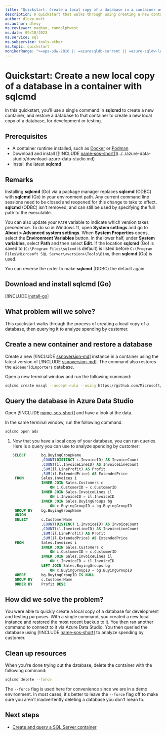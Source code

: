 ```yaml
---
title: "Quickstart: Create a local copy of a database in a container using sqlcmd"
description: A quickstart that walks through using creating a new container and restoring a database
author: dlevy-msft
ms.author: dlevy
ms.reviewer: maghan, randolphwest
ms.date: 09/18/2023
ms.service: sql
ms.subservice: tools-other
ms.topic: quickstart
monikerRange: ">=aps-pdw-2016 || =azuresqldb-current || =azure-sqldw-latest || >=sql-server-2016 || >=sql-server-linux-2017"
---
```


# Quickstart: Create a new local copy of a database in a container with sqlcmd

In this quickstart, you'll use a single command in **sqlcmd** to create a new container, and restore a database to that container to create a new local copy of a database, for development or testing.

## Prerequisites

- A container runtime installed, such as [Docker](https://www.docker.com/) or [Podman](https://podman.io/)
- Download and install [[!INCLUDE [name-sos-short](../../includes/name-sos-short.md)]](../../azure-data-studio/download-azure-data-studio.md)
- Install the latest **sqlcmd**

## Remarks

Installing **sqlcmd** (Go) via a package manager replaces **sqlcmd** (ODBC) with **sqlcmd** (Go) in your environment path. Any current command line sessions need to be closed and reopened for this change to take to effect. **sqlcmd** (ODBC) isn't removed, and can still be used by specifying the full path to the executable.

You can also update your `PATH` variable to indicate which version takes precedence. To do so in Windows 11, open **System settings** and go to **About > Advanced system settings**. When **System Properties** opens, select the **Environment Variables** button. In the lower half, under **System variables**, select **Path** and then select **Edit**. If the location **sqlcmd** (Go) is saved to (`C:\Program Files\sqlcmd` is default) is listed before `C:\Program Files\Microsoft SQL Server\<version>\Tools\Binn`, then **sqlcmd** (Go) is used.

You can reverse the order to make **sqlcmd** (ODBC) the default again.

## Download and install sqlcmd (Go)

[!INCLUDE [install-go](includes/install-go.md)]

## What problem will we solve?

This quickstart walks through the process of creating a local copy of a database, then querying it to analyze spending by customer.

## Create a new container and restore a database

Create a new [!INCLUDE [ssnoversion-md](../../includes/ssnoversion-md.md)] instance in a container using the latest version of [!INCLUDE [ssnoversion-md](../../includes/ssnoversion-md.md)]. The command also restores the `WideWorldImporters` database.

Open a new terminal window and run the following command:

```bash
sqlcmd create mssql --accept-eula --using https://github.com/Microsoft/sql-server-samples/releases/download/wide-world-importers-v1.0/WideWorldImporters-Full.bak
 ```

## Query the database in Azure Data Studio

Open [!INCLUDE [name-sos-short](../../includes/name-sos-short.md)] and have a look at the data.

In the same terminal window, run the following command:

```bash
sqlcmd open ads
```

1. Now that you have a local copy of your database, you can run queries. Here is a query you can use to analyze spending by customer:

   ```sql
   SELECT       bg.BuyingGroupName
                ,COUNT(DISTINCT i.InvoiceID) AS InvoiceCount
                ,COUNT(il.InvoiceLineID) AS InvoiceLineCount
                ,SUM(il.LineProfit) AS Profit
                ,SUM(il.ExtendedPrice) AS ExtendedPrice
    FROM        Sales.Invoices i 
	            INNER JOIN Sales.Customers c 
	                ON i.CustomerID = c.CustomerID
                INNER JOIN Sales.InvoiceLines il 
                    ON i.InvoiceID = il.InvoiceID
                INNER JOIN Sales.BuyingGroups bg 
                    ON c.BuyingGroupID = bg.BuyingGroupID
    GROUP BY    bg.BuyingGroupName
    UNION
    SELECT      c.CustomerName
                ,COUNT(DISTINCT i.InvoiceID) AS InvoiceCount
                ,COUNT(il.InvoiceLineID) AS InvoiceLineCount
                ,SUM(il.LineProfit) AS Profit
                ,SUM(il.ExtendedPrice) AS ExtendedPrice
    FROM        Sales.Invoices i 
	            INNER JOIN Sales.Customers c 
	                ON i.CustomerID = c.CustomerID
	            INNER JOIN Sales.InvoiceLines il 
	                ON i.InvoiceID = il.InvoiceID
                LEFT JOIN Sales.BuyingGroups bg 
                    ON c.BuyingGroupID = bg.BuyingGroupID
    WHERE       bg.BuyingGroupID IS NULL
    GROUP BY    c.CustomerName
    ORDER BY    Profit DESC
   ```

## How did we solve the problem?

You were able to quickly create a local copy of a database for development and testing purposes. With a single command, you created a new local instance and restored the most recent backup to it. You then ran another command to connect to it via Azure Data Studio. You then queried the database using [!INCLUDE [name-sos-short](../../includes/name-sos-short.md)] to analyze spending by customer.

## Clean up resources

When you're done trying out the database, delete the container with the following command:

```bash
sqlcmd delete --force
```

The `--force` flag is used here for convenience since we are in a demo environment. In most cases, it's better to leave the `--force` flag off to make sure you aren't inadvertently deleting a database you don't mean to.

## Next steps

- [Create and query a SQL Server container](sqlcmd-use-utility.md#create-and-query-a-sql-server-container)
